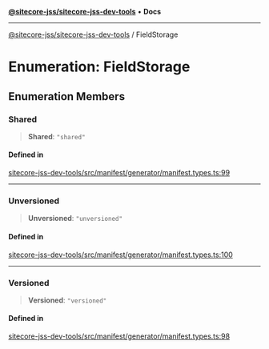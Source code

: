 [**@sitecore-jss/sitecore-jss-dev-tools**](../README.md) • **Docs**

***

[@sitecore-jss/sitecore-jss-dev-tools](../README.md) / FieldStorage

# Enumeration: FieldStorage

## Enumeration Members

### Shared

> **Shared**: `"shared"`

#### Defined in

[sitecore-jss-dev-tools/src/manifest/generator/manifest.types.ts:99](https://github.com/Sitecore/jss/blob/2f7f8a3f57bf348df36eb566e1598f25fb4e1fd2/packages/sitecore-jss-dev-tools/src/manifest/generator/manifest.types.ts#L99)

***

### Unversioned

> **Unversioned**: `"unversioned"`

#### Defined in

[sitecore-jss-dev-tools/src/manifest/generator/manifest.types.ts:100](https://github.com/Sitecore/jss/blob/2f7f8a3f57bf348df36eb566e1598f25fb4e1fd2/packages/sitecore-jss-dev-tools/src/manifest/generator/manifest.types.ts#L100)

***

### Versioned

> **Versioned**: `"versioned"`

#### Defined in

[sitecore-jss-dev-tools/src/manifest/generator/manifest.types.ts:98](https://github.com/Sitecore/jss/blob/2f7f8a3f57bf348df36eb566e1598f25fb4e1fd2/packages/sitecore-jss-dev-tools/src/manifest/generator/manifest.types.ts#L98)
